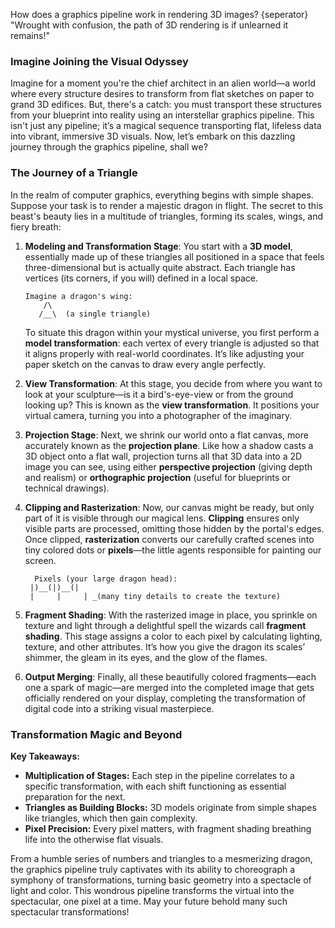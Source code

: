 How does a graphics pipeline work in rendering 3D images?
{seperator}
"Wrought with confusion, the path of 3D rendering is if unlearned it remains!"

### Imagine Joining the Visual Odyssey

Imagine for a moment you're the chief architect in an alien world—a world where every structure desires to transform from flat sketches on paper to grand 3D edifices. But, there's a catch: you must transport these structures from your blueprint into reality using an interstellar graphics pipeline. This isn't just any pipeline; it’s a magical sequence transporting flat, lifeless data into vibrant, immersive 3D visuals. Now, let’s embark on this dazzling journey through the graphics pipeline, shall we?

### **The Journey of a Triangle**

In the realm of computer graphics, everything begins with simple shapes. Suppose your task is to render a majestic dragon in flight. The secret to this beast's beauty lies in a multitude of triangles, forming its scales, wings, and fiery breath:

1. **Modeling and Transformation Stage**:
   You start with a **3D model**, essentially made up of these triangles all positioned in a space that feels three-dimensional but is actually quite abstract. Each triangle has vertices (its corners, if you will) defined in a local space.

    ```
    Imagine a dragon's wing:
        /\  
       /__\  (a single triangle)
    ```

   To situate this dragon within your mystical universe, you first perform a **model transformation**: each vertex of every triangle is adjusted so that it aligns properly with real-world coordinates. It’s like adjusting your paper sketch on the canvas to draw every angle perfectly.

2. **View Transformation**:
   At this stage, you decide from where you want to look at your sculpture—is it a bird's-eye-view or from the ground looking up? This is known as the **view transformation**. It positions your virtual camera, turning you into a photographer of the imaginary.

3. **Projection Stage**:
   Next, we shrink our world onto a flat canvas, more accurately known as the **projection plane**. Like how a shadow casts a 3D object onto a flat wall, projection turns all that 3D data into a 2D image you can see, using either **perspective projection** (giving depth and realism) or **orthographic projection** (useful for blueprints or technical drawings).

4. **Clipping and Rasterization**:
   Now, our canvas might be ready, but only part of it is visible through our magical lens. **Clipping** ensures only visible parts are processed, omitting those hidden by the portal's edges. Once clipped, **rasterization** converts our carefully crafted scenes into tiny colored dots or **pixels**—the little agents responsible for painting our screen.

    ```
      Pixels (your large dragon head):
     |)__(|)__(|
     |     |     | _(many tiny details to create the texture)
    ```

5. **Fragment Shading**:
   With the rasterized image in place, you sprinkle on texture and light through a delightful spell the wizards call **fragment shading**. This stage assigns a color to each pixel by calculating lighting, texture, and other attributes. It’s how you give the dragon its scales’ shimmer, the gleam in its eyes, and the glow of the flames.

6. **Output Merging**:
   Finally, all these beautifully colored fragments—each one a spark of magic—are merged into the completed image that gets officially rendered on your display, completing the transformation of digital code into a striking visual masterpiece.

### Transformation Magic and Beyond

**Key Takeaways:**
- **Multiplication of Stages:** Each step in the pipeline correlates to a specific transformation, with each shift functioning as essential preparation for the next.
- **Triangles as Building Blocks:** 3D models originate from simple shapes like triangles, which then gain complexity.
- **Pixel Precision:** Every pixel matters, with fragment shading breathing life into the otherwise flat visuals.

From a humble series of numbers and triangles to a mesmerizing dragon, the graphics pipeline truly captivates with its ability to choreograph a symphony of transformations, turning basic geometry into a spectacle of light and color. This wondrous pipeline transforms the virtual into the spectacular, one pixel at a time. May your future behold many such spectacular transformations!